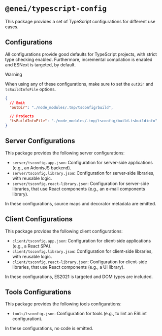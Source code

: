 # `@enei/typescript-config`

This package provides a set of TypeScript configurations for different use cases.

## Configurations

All configurations provide good defaults for TypeScript projects, with strict type checking enabled.
Furthermore, incremental compilation is enabled and ESNext is targeted, by default.

> [!WARNING]
> When using any of these configurations, make sure to set the `outDir` and `tsBuildInfoFile` options.
> 
> ```json
> {
>   // Emit 
>   "outDir": "./node_modules/.tmp/tsconfig/build",
>
>   // Projects
>   "tsBuildInfoFile": "./node_modules/.tmp/tsconfig/build.tsbuildinfo"
> }
> ```

## Server Configurations

This package provides the following server configurations:

- `server/tsconfig.app.json`: Configuration for server-side applications (e.g., an AdonisJS backend).
- `server/tsconfig.library.json`: Configuration for server-side libraries, with reusable logic.
- `server/tsconfig.react-library.json`: Configuration for server-side libraries, that use React components (e.g., an e-mail components library).

In these configurations, source maps and decorator metadata are emitted.

## Client Configurations

This package provides the following client configurations:

- `client/tsconfig.app.json`: Configuration for client-side applications (e.g., a React SPA).
- `client/tsconfig.library.json`: Configuration for client-side libraries, with reusable logic.
- `client/tsconfig.react-library.json`: Configuration for client-side libraries, that use React components (e.g., a UI library).

In these configurations, ES2021 is targeted and DOM types are included.

## Tools Configurations

This package provides the following tools configurations:

- `tools/tsconfig.json`: Configuration for tools (e.g., to lint an ESLint configuration).

In these configurations, no code is emitted.
